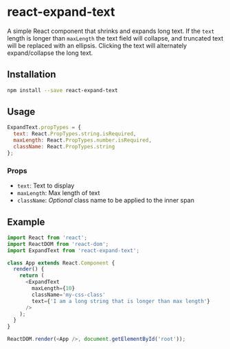 # react-expand-text
A simple React component that shrinks and expands long text. If the `text` length is
longer than `maxLength` the text field will collapse, and truncated text will be replaced
with an ellipsis. Clicking the text will alternately expand/collapse the long text.

## Installation
```bash
npm install --save react-expand-text
```

## Usage
```javascript
ExpandText.propTypes = {
  text: React.PropTypes.string.isRequired,
  maxLength: React.PropTypes.number.isRequired,
  className: React.PropTypes.string
};
```

### Props
* `text`: Text to display
* `maxLength`: Max length of text
* `className`: *Optional* class name to be applied to the inner span

## Example
```javascript
import React from 'react';
import ReactDOM from 'react-dom';
import ExpandText from 'react-expand-text';

class App extends React.Component {
  render() {
    return (
      <ExpandText
        maxLength={10}
        className='my-css-class'
        text={'I am a long string that is longer than max length'}
      />
    );
  }
}

ReactDOM.render(<App />, document.getElementById('root'));
```
